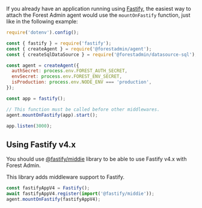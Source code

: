 If you already have an application running using [Fastify](https://www.fastify.io/), the easiest way to attach the Forest Admin agent would use the `mountOnFastify` function, just like in the following example:

```javascript
require('dotenv').config();

const { fastify } = require('fastify');
const { createAgent } = require('@forestadmin/agent');
const { createSqlDataSource } = require('@forestadmin/datasource-sql');

const agent = createAgent({
  authSecret: process.env.FOREST_AUTH_SECRET,
  envSecret: process.env.FOREST_ENV_SECRET,
  isProduction: process.env.NODE_ENV === 'production',
});

const app = fastify();

// This function must be called before other middlewares.
agent.mountOnFastify(app).start();

app.listen(3000);
```

## Using Fastify v4.x

You should use [@fastify/middie](https://github.com/fastify/middie) library to be able to use Fastify v4.x with Forest Admin.

This library adds middleware support to Fastify.

```javascript
const fastifyAppV4 = Fastify();
await fastifyAppV4.register(import('@fastify/middie'));
agent.mountOnFastify(fastifyAppV4);
```
